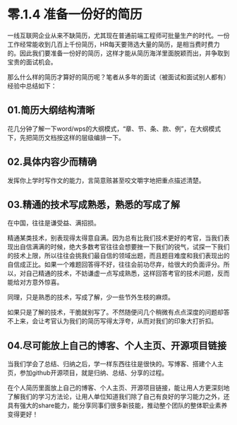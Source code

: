 # 零.1.4 准备一份好的简历

一线互联网企业从来不缺简历，尤其现在普通前端工程师可批量生产的时代。一份工作经常能收到几百上千份简历，HR每天要筛选大量的简历，是相当费时费力的。因此我们要准备一份好的简历，这样才能从简历海洋里面脱颖而出，并争取到宝贵的面试机会。

那么什么样的简历才算好的简历呢？笔者从多年的面试（被面试和面试别人都有）经验中总结如下：

## 01.简历大纲结构清晰

花几分钟了解一下word/wps的大纲模式，“章、节、条、款、例”，在大纲模式下，先把简历文档按这样的层级编排一下。

## 02.具体内容少而精确

发挥你上学时写作文的能力，言简意赅甚至咬文嚼字地把重点描述清楚。

## 03.精通的技术写成熟悉，熟悉的写成了解

在中国，往往是谦受益、满招损。

精通某类技术，别表现得太得意自满。因为总有比我们技术更好的考官，当我们表现出自信满满的时候，绝大多数考官往往会想要挫一下我们的锐气，试探一下我们的技术上限，所以往往会挑我们最自信的领域出题，而且题目难度和我们表现出的自信成正比。如果一个难题回答得不好，往往会前功尽弃，给很大的负面评分。所以，对自己精通的技术，不妨谦虚一点写成熟悉，这样回答考官的技术问题，反而能给对方意外惊喜。

同理，只是熟悉的技术，写成了解，少一些节外生枝的麻烦。

如果只是了解的技术，干脆就别写了。不然随便问几个稍微有点点深度的问题却答不上来，会让考官认为我们的简历写得太浮夸，从而对我们的印象大打折扣。

## 04.尽可能放上自己的博客、个人主页、开源项目链接

当我们学会了总结、归纳之后，学一样东西往往是很快的。写博客、搭建个人主页，参加github开源项目，就是归纳、总结、分享的过程。

在个人简历里面放上自己的博客、个人主页、开源项目链接，能让用人方更深刻地了解我们的学习方法论，让用人单位知道我们除了自己有良好的学习能力之外，还具有强大的share能力，能分享同事们很多新技能，推动整个团队的整体职业素养变得更好！



